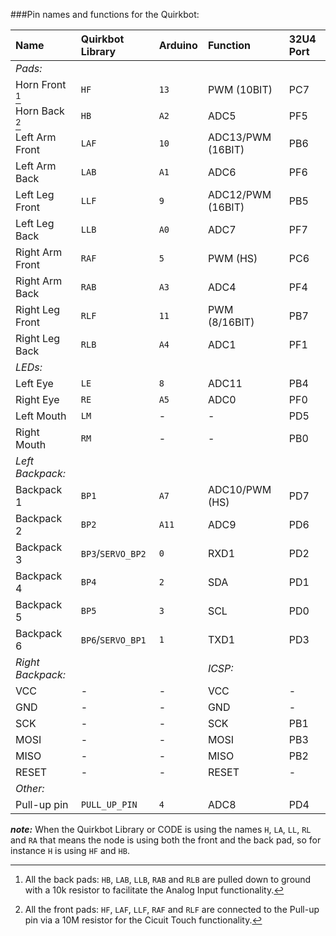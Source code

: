 ###Pin names and functions for the Quirkbot: 


Name            | Quirkbot Library   | Arduino     | Function          | 32U4 Port
:---------------|:-------------------|:------------|:------------------|:----
*Pads:* |
Horn Front [^1] | `HF`               | `13`        | PWM (10BIT)       | PC7
Horn Back [^2]  | `HB`               | `A2`        | ADC5              | PF5
Left Arm Front  | `LAF`              | `10`        | ADC13/PWM (16BIT) | PB6
Left Arm Back   | `LAB`              | `A1`        | ADC6              | PF6
Left Leg Front  | `LLF`              | `9`         | ADC12/PWM (16BIT) | PB5
Left Leg Back   | `LLB`              | `A0`        | ADC7              | PF7
Right Arm Front | `RAF`              | `5`         | PWM (HS)          | PC6
Right Arm Back  | `RAB`              | `A3`        | ADC4              | PF4
Right Leg Front | `RLF`              | `11`        | PWM (8/16BIT)     | PB7
Right Leg Back  | `RLB`              | `A4`        | ADC1              | PF1
*LEDs:* | 
Left Eye        | `LE`               | `8`         | ADC11             | PB4
Right Eye       | `RE`               | `A5`        | ADC0              | PF0
Left Mouth      | `LM`               | -           | -                 | PD5
Right Mouth     | `RM`               | -           | -                 | PB0
*Left Backpack:* |
Backpack 1      | `BP1`              | `A7`        | ADC10/PWM (HS)    | PD7
Backpack 2      | `BP2`              | `A11`       | ADC9              | PD6
Backpack 3      | `BP3`/`SERVO_BP2`  | `0`         | RXD1              | PD2
Backpack 4      | `BP4`              | `2`         | SDA               | PD1
Backpack 5      | `BP5`              | `3`         | SCL               | PD0
Backpack 6      | `BP6`/`SERVO_BP1`  | `1`         | TXD1              | PD3
*Right Backpack:* ||| *ICSP:*
VCC             | -                  | -           | VCC               | -
GND             | -                  | -           | GND               | -
SCK             | -                  | -           | SCK               | PB1
MOSI            | -                  | -           | MOSI              | PB3
MISO            | -                  | -           | MISO              | PB2
RESET           | -                  | -           | RESET             | -
*Other:* |
Pull-up pin     | `PULL_UP_PIN`      | `4`         | ADC8              | PD4


***note:*** When the Quirkbot Library or CODE is using the names `H`, `LA`, `LL`, `RL` and `RA` that means the node is using both the front and the back pad, so for instance `H` is using `HF` and `HB`.

[^1]: All the back pads: `HB`, `LAB`, `LLB`, `RAB` and `RLB` are pulled down to ground with a 10k resistor to facilitate the Analog Input functionality.

[^2]: All the front pads: `HF`, `LAF`, `LLF`, `RAF` and `RLF` are connected to the Pull-up pin via a 10M resistor for the Cicuit Touch functionality.
